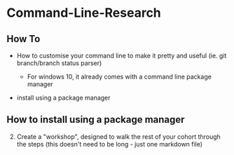 # Command-Line-Research

## How To
+ How to customise your command line to make it pretty and useful (ie. git branch/branch status parser)
  + For windows 10, it already comes with a command line package manager 
  
+ install using a package manager
  
## How to install using a package manager
2. Create a "workshop", designed to walk the rest of your cohort through the steps (this doesn't need to be long - just one markdown file)

